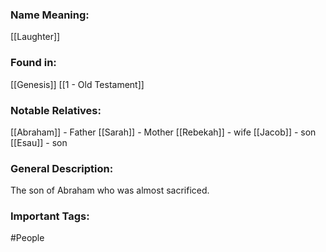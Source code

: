 ### Name Meaning:
[[Laughter]]

### Found in:
[[Genesis]]
[[1 - Old Testament]]

### Notable Relatives:
[[Abraham]] - Father
[[Sarah]] - Mother
[[Rebekah]] - wife
[[Jacob]] - son
[[Esau]] - son

### General Description:
The son of Abraham who was almost sacrificed.

### Important Tags:
#People